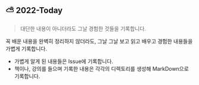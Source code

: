 ## ⛅️ 2022-Today
> 대단한 내용이 아니더라도 그날 경험한 것들을 기록합니다.

꼭 배운 내용을 완벽히 정리하지 않더라도, 그날 그날 보고 읽고 배우고 경험한 내용들을 가볍게 기록합니다.   

- 가볍게 알게 된 내용들은 Issue에 기록합니다. 
- 책이나, 강의를 들으며 기록한 내용은 각각의 디렉토리를 생성해 MarkDown으로 기록합니다. 
